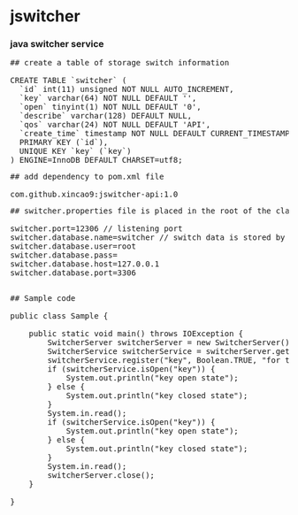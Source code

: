 # jswitcher

### java switcher service

<pre>
## create a table of storage switch information

CREATE TABLE `switcher` (
  `id` int(11) unsigned NOT NULL AUTO_INCREMENT,
  `key` varchar(64) NOT NULL DEFAULT '',
  `open` tinyint(1) NOT NULL DEFAULT '0',
  `describe` varchar(128) DEFAULT NULL,
  `qos` varchar(24) NOT NULL DEFAULT 'API',
  `create_time` timestamp NOT NULL DEFAULT CURRENT_TIMESTAMP,
  PRIMARY KEY (`id`),
  UNIQUE KEY `key` (`key`)
) ENGINE=InnoDB DEFAULT CHARSET=utf8;
</pre>

<pre>
## add dependency to pom.xml file

com.github.xincao9:jswitcher-api:1.0
</pre>

<pre>
## switcher.properties file is placed in the root of the classpath

switcher.port=12306 // listening port
switcher.database.name=switcher // switch data is stored by default to mysql
switcher.database.user=root
switcher.database.pass=
switcher.database.host=127.0.0.1
switcher.database.port=3306

</pre>

<pre>
## Sample code

public class Sample {

    public static void main() throws IOException {
        SwitcherServer switcherServer = new SwitcherServer();
        SwitcherService switcherService = switcherServer.getSwitcherService();
        switcherService.register("key", Boolean.TRUE, "for testing", QoS.API);
        if (switcherService.isOpen("key")) {
            System.out.println("key open state");
        } else {
            System.out.println("key closed state");
        }
        System.in.read();
        if (switcherService.isOpen("key")) {
            System.out.println("key open state");
        } else {
            System.out.println("key closed state");
        }
        System.in.read();
        switcherServer.close();
    }

}

</pre>